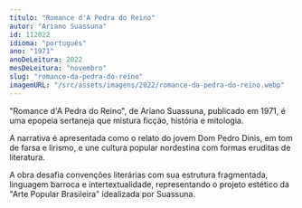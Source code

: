 ```yaml
---
titulo: "Romance d'A Pedra do Reino"
autor: "Ariano Suassuna"
id: 112022
idioma: "português"
ano: "1971"
anoDeLeitura: 2022
mesDeLeitura: "novembro"
slug: "romance-da-pedra-do-reino"
imagemURL: "/src/assets/imagens/2022/romance-da-pedra-do-reino.webp"
---
```


"Romance d'A Pedra do Reino", de Ariano Suassuna, publicado em 1971, é uma epopeia sertaneja que mistura ficção, história e mitologia.

A narrativa é apresentada como o relato do jovem Dom Pedro Dinis, em tom de farsa e lirismo, e une cultura popular nordestina com formas eruditas de literatura.

A obra desafia convenções literárias com sua estrutura fragmentada, linguagem barroca e intertextualidade, representando o projeto estético da "Arte Popular Brasileira" idealizada por Suassuna.
